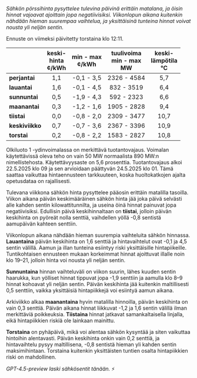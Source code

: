 *Sähkön pörssihinta pysyttelee tulevina päivinä erittäin matalana, ja öisin hinnat vajoavat ajoittain jopa negatiivisiksi. Viikonlopun aikana kuitenkin nähdään hieman suurempaa vaihtelua, ja yksittäisinä tunteina hinnat voivat nousta yli neljän sentin.*

Ennuste on viimeksi päivitetty torstaina klo 12:11.

|               | keski-<br>hinta<br>¢/kWh | min - max<br>¢/kWh | tuulivoima<br>min - max<br>MW | keski-<br>lämpötila<br>°C |
|:-------------|:----------------:|:----------------:|:-------------:|:-------------:|
| **perjantai**   | 1,1              | -0,1 - 3,5       | 2326 - 4584   | 5,7           |
| **lauantai**    | 1,6              | -0,1 - 4,5       | 832 - 3519    | 6,4           |
| **sunnuntai**   | 0,5              | -1,9 - 4,3       | 592 - 2323    | 6,6           |
| **maanantai**   | 0,3              | -1,2 - 1,6       | 1905 - 2828   | 9,4           |
| **tiistai**     | 0,0              | -0,8 - 2,0       | 2309 - 3477   | 10,7          |
| **keskiviikko** | 0,7              | -0,7 - 3,6       | 2367 - 3396   | 10,9          |
| **torstai**     | 0,2              | -0,8 - 2,2       | 1583 - 2827   | 10,8          |

Olkiluoto 1 -ydinvoimalassa on merkittävä tuotantovajaus. Voimalan käytettävissä oleva teho on vain 50 MW normaalista 890 MW:n nimellistehosta. Käytettävyysaste on 5,6 prosenttia. Tuotantovajaus alkoi 22.5.2025 klo 09 ja sen arvioidaan päättyvän 24.5.2025 klo 01. Tämä saattaa vaikuttaa hintaennusteen tarkkuuteen, koska huoltokatkojen ajalta opetusdataa on rajallisesti.

Tulevana viikkona sähkön hinta pysyttelee pääosin erittäin matalilla tasoilla. Viikon aikana päivän keskimääräinen sähkön hinta jää joka päivä selvästi alle kahden sentin kilowattitunnilta, ja useina öinä hinnat painuvat jopa negatiivisiksi. Edullisin päivä keskihinnaltaan on **tiistai**, jolloin päivän keskihinta on pyöreät nolla senttiä, vaihdellen yöllä -0,8 sentistä aamupäivän kahteen senttiin.

Viikonlopun aikana nähdään hieman suurempia vaihteluita sähkön hinnassa. **Lauantaina** päivän keskihinta on 1,6 senttiä ja hintavaihtelut ovat -0,1 ja 4,5 sentin välillä. Aamun ja illan tunteina esiintyy riski yksittäisille hintapiikeille. Tuntikohtaisen ennusteen mukaan korkeimmat hinnat ajoittuvat illalle noin klo 19–21, jolloin hinta voi nousta yli neljän sentin.

**Sunnuntaina** hinnan vaihteluväli on viikon suurin, lähes kuuden sentin haarukka, kun yölliset hinnat tippuvat jopa -1,9 senttiin ja aamulla klo 8–9 hinnat kohoavat yli neljän sentin. Päivän keskihinta jää kuitenkin maltillisesti 0,5 senttiin, vaikka yksittäisiä hintapiikkejä voi esiintyä aamun aikana.

Arkiviikko alkaa **maanantaina** hyvin matalilla hinnoilla, päivän keskihinta on vain 0,3 senttiä. Päivän aikana hinnat liikkuvat -1,2 ja 1,6 sentin välillä ilman merkittäviä poikkeuksia. **Tiistaina** hinnat jatkavat samankaltaisella linjalla, eikä hintapiikkien riskiä ole lainkaan mainittu.

**Torstaina** on pyhäpäivä, mikä voi alentaa sähkön kysyntää ja siten vaikuttaa hintoihin alentavasti. Päivän keskihinta onkin vain 0,2 senttiä, ja hintavaihtelu pysyy maltillisena, -0,8 sentistä hieman yli kahden sentin maksimihintaan. Torstaina kuitenkin yksittäisten tuntien osalta hintapiikkien riski on mahdollinen.

*GPT-4.5-preview laski sähkösentit tänään.* ⚡
